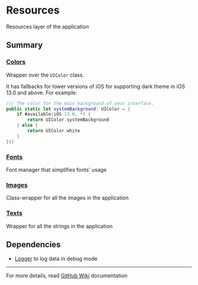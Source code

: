# Resources

Resources layer of the application

## Summary

### [Colors](Resources/Colors/Colors.swift)

Wrapper over the `UIColor` class.

It has fallbacks for lower versions of iOS for supporting dark theme in iOS 13.0 and above. For example:

```swift
/// The color for the main background of your interface.
public static let systemBackground: UIColor = {
    if #available(iOS 13.0, *) {
        return UIColor.systemBackground
    } else {
        return UIColor.white
    }
}()
```

### [Fonts](Resources/Fonts/Fonts.swift)

Font manager that simplifies fonts' usage

### [Images](Resources/Images/Images.swift)

Class-wrapper for all the images in the application

### [Texts](Resources/Localization/Texts.swift)

Wrapper for all the strings in the application

## Dependencies

- [Logger](https://github.com/iCookbook/Logger) to log data in debug mode

---

For more details, read [GitHub Wiki](https://github.com/iCookbook/Resources/wiki) documentation
